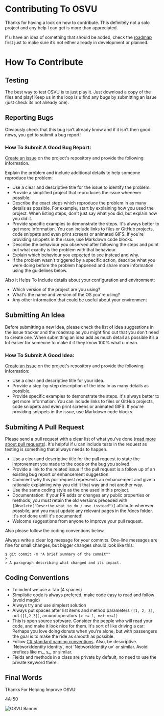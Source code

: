 # Contributing To OSVU
Thanks for having a look on how to contribute. This definitely not a solo project and any help I can get is more than appreciated.

If u have an idea of something that should be added, check the [roadmap](https://app.gitkraken.com/glo/board/XeTm5ecC6AAPsU5b "RoadMap") first just to make sure it’s not either already in development or planned.

# How To Contribute
## Testing
The best way to test OSVU is to just play it. Just download a copy of the files and play! Keep us in the loop is u find any bugs by submitting an issue (just check its not already one).

## Reporting Bugs
Obviously check that this bug isn’t already know and if it isn’t then good news, you get to submit a bug report!

### How To Submit A Good Bug Report:

[Create an issue](https://github.com/4A-50/OSVU/issues/new?template=bug_report.md) on the project's repository and provide the following information.

Explain the problem and include additional details to help someone reproduce the problem:
- Use a clear and descriptive title for the issue to identify the problem.
- Provide a simplified project that reproduces the issue whenever possible.
- Describe the exact steps which reproduce the problem in as many details as possible. For example, start by explaining how you used the project. When listing steps, don't just say what you did, but explain how you did it.
- Provide specific examples to demonstrate the steps. It's always better to get more information. You can include links to files or GitHub projects, code snippets and even print screens or animated GIFS. If you're providing snippets in the issue, use Markdown code blocks.
- Describe the behaviour you observed after following the steps and point out what exactly is the problem with that behaviour.
- Explain which behaviour you expected to see instead and why.
 -  If the problem wasn't triggered by a specific action, describe what you were doing before the problem happened and share more information using the guidelines below.

Also It Helps To Include details about your configuration and environment:
- Which version of the project are you using?
- What's the name and version of the OS you're using?
- Any other information that could be useful about your environment

## Submitting An Idea
Before submitting a new idea, please check the list of idea suggestions in the issue tracker and the roadmap as you might find out that you don't need to create one. When submitting an idea add as much detail as possible it’s a lot easier for someone to make it if they know 100% what u mean.

### How To Submit A Good Idea:

[Create an issue](https://github.com/4A-50/OSVU/issues/new?template=feature_request.md) on the project's repository and provide the following information:
- Use a clear and descriptive title for your idea.
- Provide a step-by-step description of the idea in as many details as possible.
- Provide specific examples to demonstrate the steps. It's always better to get more information. You can include links to files or GitHub projects, code snippets and even print screens or animated GIFS. If you're providing snippets in the issue, use Markdown code blocks.

## Submiting A Pull Request

Please send a pull request with a clear list of what you've done ([read more about pull requests](https://help.github.com/en/github/collaborating-with-issues-and-pull-requests/about-pull-requests)). It's helpful if u can include tests in the request as testing is something that allways needs to happen.

- Use a clear and descriptive title for the pull request to state the improvement you made to the code or the bug you solved. 
- Provide a link to the related issue if the pull request is a follow up of an existing bug report or enhancement suggestion. 
- Comment why this pull request represents an enhancement and give a rationale explaining why you did it that way and not another way.
- Use the same coding style as the one used in this project.
- Documentation: If your PR adds or changes any public properties or methods, you must retain the old versions preceded with `[Obsolete("Describe what to do / use instead")]` attribute wherever possbile, and you must update any relevant pages in the /docs folder. It's not done until it's documented!
- Welcome suggestions from anyone to improve your pull request.

Also please follow the coding conventions below.

Always write a clear log message for your commits. One-line messages are fine for small changes, but bigger changes should look like this:
```
$ git commit -m "A brief summary of the commit""
> 
> A paragraph describing what changed and its impact.
```

## Coding Conventions
- To indent we use a Tab (4 spaces)
- Simplistic code is always prefered, make code easy to read and follow (avoid magic)
- Always try and use simplest solution
- Always put spaces after list items and method parameters `([1, 2, 3]`, not `([1,2,3])`, around operators `(x += 1, not x+=1)`
- This is open source software. Consider the people who will read your code, and make it look nice for them. It's sort of like driving a car: Perhaps you love doing donuts when you're alone, but with passengers the goal is to make the ride as smooth as possible.
- Follow [C# standard naming conventions](https://github.com/ktaranov/naming-convention/blob/master/C%23%20Coding%20Standards%20and%20Naming%20Conventions.md). Also, be descriptive. 'NetworkIdentity identity', not 'NetworkIdentity uv' or similar. Avoid prefixes like m_, s_, or similar.
- Fields and methods in a class are private by default, no need to use the private keyword there.

## Final Words
Thanks For Helping Improve OSVU

4A-50

![OSVU Banner](https://imgur.com/jSxu49k.png "OSVU")
